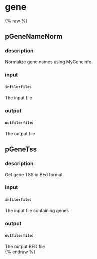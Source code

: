 # gene
<!-- toc -->
{% raw %}

## pGeneNameNorm

### description
Normalize gene names using MyGeneinfo.

### input
#### `infile:file`:
The input file  

### output
#### `outfile:file`:
The output file  

## pGeneTss

### description
Get gene TSS in BEd format.

### input
#### `infile:file`:
The input file containing genes  

### output
#### `outfile:file`:
The output BED file  
{% endraw %}

